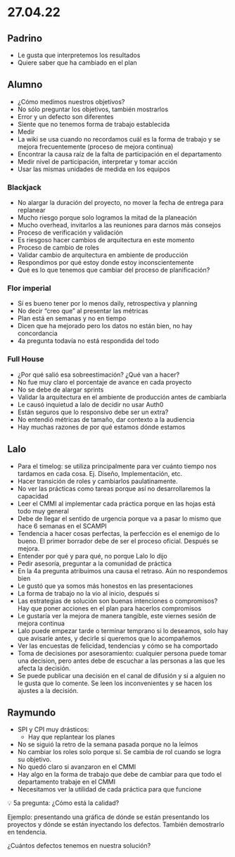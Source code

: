 # 27.04.22

## Padrino

- Le gusta que interpretemos los resultados
- Quiere saber que ha cambiado en el plan

## Alumno

- ¿Cómo medimos nuestros objetivos?
- No sólo preguntar los objetivos, también mostrarlos
- Error y un defecto son diferentes
- Siente que no tenemos forma de trabajo establecida
- Medir
- La wiki se usa cuando no recordamos cuál es la forma de trabajo y se mejora frecuentemente (proceso de mejora continua)
- Encontrar la causa raíz de la falta de participación en el departamento
- Medir nivel de participación, interpretar y tomar acción
- Usar las mismas unidades de medida en los equipos

### Blackjack

- No alargar la duración del proyecto, no mover la fecha de entrega para replanear
- Mucho riesgo porque solo logramos la mitad de la planeación
- Mucho overhead, invitarlos a las reuniones para darnos más consejos
- Proceso de verificación y validación
- Es riesgoso hacer cambios de arquitectura en este momento
- Proceso de cambio de roles
- Validar cambio de arquitectura en ambiente de producción
- Respondimos por qué estoy donde estoy inconscientemente
- Qué es lo que tenemos que cambiar del proceso de planificación?

### Flor imperial

- Sí es bueno tener por lo menos daily, retrospectiva y planning
- No decir “creo que” al presentar las métricas
- Plan está en semanas y no en tiempo
- Dicen que ha mejorado pero los datos no están bien, no hay concordancia
- 4a pregunta todavía no está respondida del todo

### Full House

- ¿Por qué salió esa sobreestimación? ¿Qué van a hacer?
- No fue muy claro el porcentaje de avance en cada proyecto
- No se debe de alargar sprints
- Validar la arquitectura en el ambiente de producción antes de cambiarla
- Le causó inquietud a lalo de decidir no usar Auth0
- Están seguros que lo responsivo debe ser un extra?
- No entendió métricas de tamaño, dar contexto a la audiencia
- Hay muchas razones de por qué estamos dónde estamos

## Lalo

- Para el timelog: se utiliza principalmente para ver cuánto tiempo nos tardamos en cada cosa. Ej. Diseño, Implementación, etc.
- Hacer transición de roles y cambiarlos paulatinamente.
- No ver las prácticas como tareas porque así no desarrollaremos la capacidad
- Leer el CMMI al implementar cada práctica porque en las hojas está todo muy general
- Debe de llegar el sentido de urgencia porque va a pasar lo mismo que hace 6 semanas en el SCAMPI
- Tendencia a hacer cosas perfectas, la perfección es el enemigo de lo bueno. El primer borrador debe de ser el proceso oficial. Después se mejora.
- Entender por qué y para qué, no porque Lalo lo dijo
- Pedir asesoría, preguntar a la comunidad de práctica
- En la 4a pregunta atribuimos una causa el retraso. Aún no respondemos bien
- Le gustó que ya somos más honestos en las presentaciones
- La forma de trabajo no la vio al inicio, después si
- Las estrategias de solución son buenas intenciones o compromisos? Hay que poner acciones en el plan para hacerlos compromisos
- Le gustaría ver la mejora de manera tangible, este viernes sesión de mejora continua
- Lalo puede empezar tarde o terminar temprano si lo deseamos, solo hay que avisarle antes, y decirle si queremos que lo acompañemos
- Ver las encuestas de felicidad, tendencias y cómo se ha comportado
- Toma de decisiones por asesoramiento: cualquier persona puede tomar una decision, pero antes debe de escuchar a las personas a las que les afecta la decisión.
- Se puede publicar una decisión en el canal de difusión y si a alguien no le gusta que lo comente. Se leen los inconvenientes y se hacen los ajustes a la decisión.

## Raymundo

- SPI y CPI muy drásticos:
    - Hay que replantear los planes
- No se siguió la retro de la semana pasada porque no la leímos
- No cambiar los roles solo porque sí. Se cambia de rol cuando se logra su objetivo.
- No quedó claro si avanzaron en el CMMI
- Hay algo en la forma de trabajo que debe de cambiar para que todo el departamento trabaje en el CMMI
- Necesitamos ver la utilidad de cada práctica para que funcione

<aside>
💡 5a pregunta: ¿Cómo está la calidad?

</aside>

Ejemplo: presentando una gráfica de dónde se están presentando los proyectos y dónde se están inyectando los defectos. También demostrarlo en tendencia.

¿Cuántos defectos tenemos en nuestra solución?